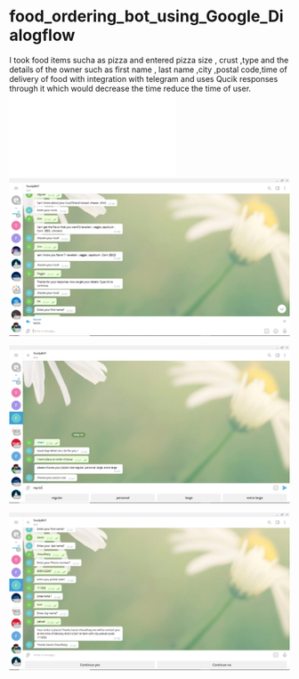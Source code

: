 # food_ordering_bot_using_Google_Dialogflow
I took food items sucha as pizza and entered pizza size , crust ,type and the details of the owner such as first name , last name ,city ,postal code,time of delivery of food with integration with telegram and uses Qucik responses through it which would decrease the time reduce the time of user.
![tag](file:///C:/Users/dell/Downloads/Telegram%20Desktop/ChatExport_2021-05-10/messages.html)
![tag](https://github.com/ncukaran18csu103/food_ordering_bot_using_Google_Dialogflow/blob/main/Screenshot%20(1884).png) 

![tag1](https://github.com/ncukaran18csu103/food_ordering_bot_using_Google_Dialogflow/blob/main/Screenshot%20(1885).png)

![tag2](https://github.com/ncukaran18csu103/food_ordering_bot_using_Google_Dialogflow/blob/main/Screenshot%20(1886).png)
